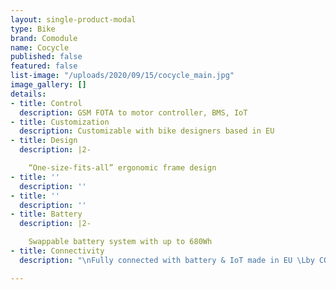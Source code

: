 ```yaml
---
layout: single-product-modal
type: Bike
brand: Comodule
name: Cocycle
published: false
featured: false
list-image: "/uploads/2020/09/15/cocycle_main.jpg"
image_gallery: []
details:
- title: Control
  description: GSM FOTA to motor controller, BMS, IoT
- title: Customization
  description: Customizable with bike designers based in EU
- title: Design
  description: |2-

    “One-size-fits-all” ergonomic frame design
- title: ''
  description: ''
- title: ''
  description: ''
- title: Battery
  description: |2-

    Swappable battery system with up to 680Wh
- title: Connectivity
  description: "\nFully connected with battery & IoT made in EU \Lby COMODULE"

---
```

